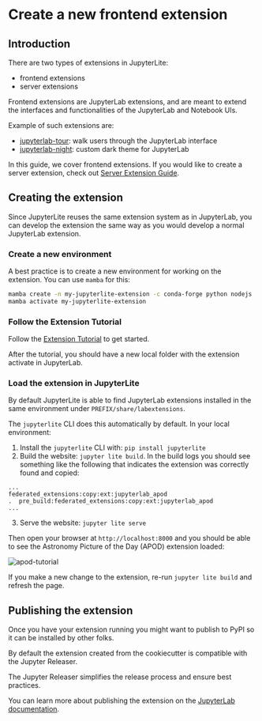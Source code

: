 # Create a new frontend extension

## Introduction

There are two types of extensions in JupyterLite:

- frontend extensions
- server extensions

Frontend extensions are JupyterLab extensions, and are meant to extend the interfaces
and functionalities of the JupyterLab and Notebook UIs.

Example of such extensions are:

- [jupyterlab-tour]: walk users through the JupyterLab interface
- [jupyterlab-night]: custom dark theme for JupyterLab

In this guide, we cover frontend extensions. If you would like to create a server
extension, check out [Server Extension Guide](./server.md).

[jupyterlab-tour]: https://github.com/jupyterlab-contrib/jupyterlab-tour
[jupyterlab-night]: https://github.com/martinRenou/jupyterlab-night

## Creating the extension

Since JupyterLite reuses the same extension system as in JupyterLab, you can develop the
extension the same way as you would develop a normal JupyterLab extension.

### Create a new environment

A best practice is to create a new environment for working on the extension. You can use
`mamba` for this:

```bash
mamba create -n my-jupyterlite-extension -c conda-forge python nodejs
mamba activate my-jupyterlite-extension
```

### Follow the Extension Tutorial

Follow the [Extension Tutorial][extension-tutorial] to get started.

After the tutorial, you should have a new local folder with the extension activate in
JupyterLab.

[extension-tutorial]:
  https://jupyterlab.readthedocs.io/en/stable/extension/extension_tutorial.html

### Load the extension in JupyterLite

By default JupyterLite is able to find JupyterLab extensions installed in the same
environment under `PREFIX/share/labextensions`.

The `jupyterlite` CLI does this automatically by default. In your local environment:

1. Install the `jupyterlite` CLI with: `pip install jupyterlite`
2. Build the website: `jupyter lite build`. In the build logs you should see something
   like the following that indicates the extension was correctly found and copied:

```
...
federated_extensions:copy:ext:jupyterlab_apod
.  pre_build:federated_extensions:copy:ext:jupyterlab_apod
...
```

3. Serve the website: `jupyter lite serve`

Then open your browser at `http://localhost:8000` and you should be able to see the
Astronomy Picture of the Day (APOD) extension loaded:

![apod-tutorial]

If you make a new change to the extension, re-run `jupyter lite build` and refresh the
page.

[apod-tutorial]:
  https://user-images.githubusercontent.com/591645/171583522-f5677259-b91a-4ab0-8812-9770807a088e.gif

## Publishing the extension

Once you have your extension running you might want to publish to PyPI so it can be
installed by other folks.

By default the extension created from the cookiecutter is compatible with the Jupyter
Releaser.

The Jupyter Releaser simplifies the release process and ensure best practices.

You can learn more about publishing the extension on the [JupyterLab
documentation][publish-extension].

[publish-extension]:
  https://jupyterlab.readthedocs.io/en/stable/extension/extension_tutorial.html#publishing-your-extension
